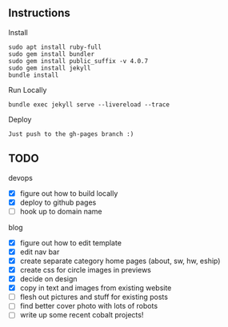 ## Instructions
Install
```
sudo apt install ruby-full
sudo gem install bundler
sudo gem install public_suffix -v 4.0.7
sudo gem install jekyll
bundle install
```

Run Locally
```
bundle exec jekyll serve --livereload --trace
```

Deploy
```
Just push to the gh-pages branch :)
```


## TODO
devops
- [x] figure out how to build locally
- [x] deploy to github pages
- [ ] hook up to domain name

blog
- [x] figure out how to edit template
- [x] edit nav bar
- [x] create separate category home pages (about, sw, hw, eship)
- [x] create css for circle images in previews
- [x] decide on design
- [x] copy in text and images from existing website
- [ ] flesh out pictures and stuff for existing posts
- [ ] find better cover photo with lots of robots
- [ ] write up some recent cobalt projects!
